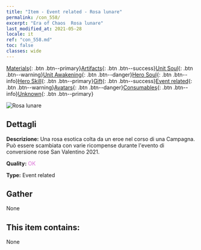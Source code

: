 ```yaml
---
title: "Item - Event related - Rosa lunare"
permalink: /con_558/
excerpt: "Era of Chaos  Rosa lunare"
last_modified_at: 2021-05-28
locale: it
ref: "con_558.md"
toc: false
classes: wide
---
```

 [Materials](/ItemsIT/){: .btn .btn--primary}[Artifacts](/ItemsIT/Artifacts/){: .btn .btn--success}[Unit Soul](/ItemsIT/UnitSoul/){: .btn .btn--warning}[Unit Awakening](/ItemsIT/UnitAwakening/){: .btn .btn--danger}[Hero Soul](/ItemsIT/HeroSoul/){: .btn .btn--info}[Hero Skill](/ItemsIT/HeroSkill/){: .btn .btn--primary}[Gift](/ItemsIT/Gift/){: .btn .btn--success}[Event related](/ItemsIT/Events/){: .btn .btn--warning}[Avatars](/ItemsIT/Avatars/){: .btn .btn--danger}[Consumables](/ItemsIT/Consumables/){: .btn .btn--info}[Unknown](/ItemsIT/Unknown/){: .btn .btn--primary}

 ![Rosa lunare](/images/t/i_3059.png)

## Dettagli
 **Descrizione:** Una rosa esotica colta da un eroe nel corso di una Campagna. Può essere scambiata con varie ricompense durante l'evento di conversione rose San Valentino 2021.

 **Quality:** <span style="color: #DA70D6">OK</span>

 **Type:** Event related

## Gather

  None

## This item contains:

  None

